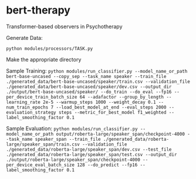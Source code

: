 # bert-therapy
Transformer-based observers in Psychotherapy

Generate Data:
```
python modules/processors/TASK.py
```
Make the appropriate directory

Sample Training:
```python modules/run_classifier.py --model_name_or_path bert-base-uncased --copy_sep --task_name speaker --train_file ./generated_data/bert-base-uncased/speaker/train.csv --validation_file ./generated_data/bert-base-uncased/speaker/dev.csv --output_dir ./output/bert-base-uncased/speaker/ --do_train --do_eval --fp16 --per_device_train_batch_size 64 --adafactor --group_by_length --learning_rate 2e-5 --warmup_steps 1000 --weight_decay 0.1 --num_train_epochs 7 --load_best_model_at_end --eval_steps 2000 --evaluation_strategy steps --metric_for_best_model f1_weighted --label_smoothing_factor 0.1```

Sample Evaluation:
```python modules/run_classifier.py --model_name_or_path output/roberta-large/speaker_span/checkpoint-4000 --task_name speaker_span --train_file ./generated_data/roberta-large/speaker_span/train.csv --validation_file ./generated_data/roberta-large/speaker_span/dev.csv --test_file ./generated_data/roberta-large/speaker_span/test.csv --output_dir ./output/roberta-large/speaker_span/checkpoint-4000 --per_device_eval_batch_size 128 --do_predict --fp16 --label_smoothing_factor 0.1 ```

